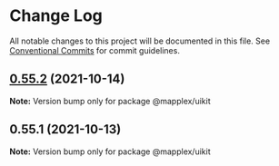 # Change Log

All notable changes to this project will be documented in this file.
See [Conventional Commits](https://conventionalcommits.org) for commit guidelines.

## [0.55.2](https://github.com/pancakeswap/pancake-toolkit/compare/@mapplex/uikit@0.55.1...@mapplex/uikit@0.55.2) (2021-10-14)

**Note:** Version bump only for package @mapplex/uikit





## 0.55.1 (2021-10-13)

**Note:** Version bump only for package @mapplex/uikit
